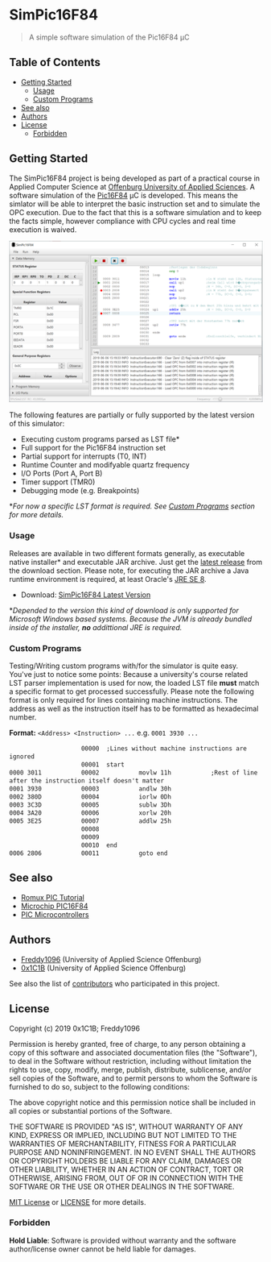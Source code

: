 # SimPic16F84
> A simple software simulation of the Pic16F84 µC

## Table of Contents

- [Getting Started](#getting-started)
  - [Usage](#usage)
  - [Custom Programs](#custom-programs)
- [See also](#see-also)
- [Authors](#authors)
- [License](#license)
  - [Forbidden](#forbidden)

## Getting Started

The SimPic16F84 project is being developed as part of a practical course in Applied Computer Science at
[Offenburg University of Applied Sciences](https://www.hs-offenburg.de/). A software simulation of the
[Pic16F84](http://www.microchip.com/wwwproducts/en/PIC16F84) µC is developed.
This means the simlator will be able to interpret the basic instruction set and to simulate the OPC execution. Due to the fact that
this is a software simulation and to keep the facts simple, however compliance with CPU cycles and real time execution is waived.

![SimPic16F84 Screendump](https://raw.githubusercontent.com/0x1C1B/SimPic16F84/master/assets/screendump.PNG)

The following features are partially or fully supported by the latest version of this simulator:

- Executing custom programs parsed as LST file\*
- Full support for the Pic16F84 instruction set
- Partial support for interrupts (T0, INT)
- Runtime Counter and modifyable quartz frequency
- I/O Ports (Port A, Port B)
- Timer support (TMR0)
- Debugging mode (e.g. Breakpoints)

\**For now a specific LST format is required. See [Custom Programs](#custom-programs) section for more details.*

### Usage

Releases are available in two different formats generally, as executable native installer\* and executable JAR archive. Just get the [latest release](https://github.com/0x1C1B/SimPic16F84/releases) from the download section. Please note, for executing the JAR archive a Java runtime environment is required, at least Oracle's [JRE SE 8](https://www.oracle.com/technetwork/java/javase/overview/index.html).

- Download: [SimPic16F84 Latest Version](https://github.com/0x1C1B/SimPic16F84/releases)

\**Depended to the version this kind of download is only supported for Microsoft Windows based systems. Because the JVM is already bundled inside of the installer, **no** addittional JRE is required.*

### Custom Programs

Testing/Writing custom programs with/for the simulator is quite easy. You've just to notice some points: Because a university's course
related LST parser implementation is used for now, the loaded LST file **must** match a specific format to get processed successfully.
Please note the following format is only required for lines containing machine instructions. The address as well as the instruction itself has to be formatted as hexadecimal number.

**Format:** `<Address> <Instruction> ...` e.g. `0001 3930 ...`

```
                    00000  ;Lines without machine instructions are ignored
                    00001  start    
0000 3011           00002           movlw 11h           ;Rest of line after the instruction itself doesn't matter
0001 3930           00003           andlw 30h
0002 380D           00004           iorlw 0Dh
0003 3C3D           00005           sublw 3Dh
0004 3A20           00006           xorlw 20h
0005 3E25           00007           addlw 25h
                    00008             
                    00009           
                    00010  end     
0006 2806           00011           goto end
```

## See also

- [Romux PIC Tutorial](http://romux.com/tutorials/pic-tutorial)
- [Microchip PIC16F84](https://www.microchip.com/wwwproducts/en/PIC16F84)
- [PIC Microcontrollers](http://www.islavici.ro/cursuriold/conducere%20sist%20cu%20calculatorul/PICbook/0_Uvod.htm)

## Authors

- [Freddy1096](https://github.com/Freddy1096) (University of Applied Science Offenburg)
- [0x1C1B](https://github.com/0x1C1B) (University of Applied Science Offenburg)

See also the list of [contributors](https://github.com/0x1C1B/SimPic16F84/contributors) who participated in this project.

## License

Copyright (c) 2019 0x1C1B; Freddy1096

Permission is hereby granted, free of charge, to any person obtaining a copy
of this software and associated documentation files (the "Software"), to deal
in the Software without restriction, including without limitation the rights
to use, copy, modify, merge, publish, distribute, sublicense, and/or sell
copies of the Software, and to permit persons to whom the Software is
furnished to do so, subject to the following conditions:

The above copyright notice and this permission notice shall be included in all
copies or substantial portions of the Software.

THE SOFTWARE IS PROVIDED "AS IS", WITHOUT WARRANTY OF ANY KIND, EXPRESS OR
IMPLIED, INCLUDING BUT NOT LIMITED TO THE WARRANTIES OF MERCHANTABILITY,
FITNESS FOR A PARTICULAR PURPOSE AND NONINFRINGEMENT. IN NO EVENT SHALL THE
AUTHORS OR COPYRIGHT HOLDERS BE LIABLE FOR ANY CLAIM, DAMAGES OR OTHER
LIABILITY, WHETHER IN AN ACTION OF CONTRACT, TORT OR OTHERWISE, ARISING FROM,
OUT OF OR IN CONNECTION WITH THE SOFTWARE OR THE USE OR OTHER DEALINGS IN THE
SOFTWARE.

[MIT License](https://opensource.org/licenses/MIT) or [LICENSE](LICENSE) for
more details.

### Forbidden

**Hold Liable**: Software is provided without warranty and the software
author/license owner cannot be held liable for damages.
